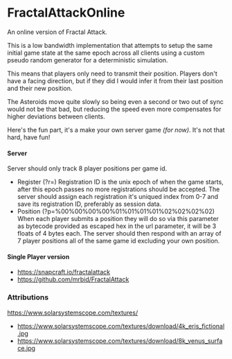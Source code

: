 # FractalAttackOnline
An online version of Fractal Attack.

This is a low bandwidth implementation that attempts to setup the same initial game state at the same epoch across all clients using a custom pseudo random generator for a deterministic simulation.

This means that players only need to transmit their position. Players don't have a facing direction, but if they did I would infer it from their last position and their new position.

The Asteroids move quite slowly so being even a second or two out of sync would not be that bad, but reducing the speed even more compensates for higher deviations between clients.

Here's the fun part, it's a make your own server game *(for now)*. It's not that hard, have fun!

#### Server
Server should only track 8 player positions per game id.

- Register (?r=<game id>)
Registration ID is the unix epoch of when the game starts, after this epoch passes no more registrations should be accepted. The server should assign each registration it's uniqued index from 0-7 and save its registration ID, preferably as session data.
- Position (?p=%00%00%00%00%01%01%01%01%02%02%02%02)
When each player submits a position they will do so via this parameter as bytecode provided as escaped hex in the url parameter, it will be 3 floats of 4 bytes each. The server should then respond with an array of 7 player positions all of the same game id excluding your own position.

#### Single Player version
- https://snapcraft.io/fractalattack
- https://github.com/mrbid/FractalAttack

### Attributions
https://www.solarsystemscope.com/textures/
- https://www.solarsystemscope.com/textures/download/4k_eris_fictional.jpg
- https://www.solarsystemscope.com/textures/download/8k_venus_surface.jpg
